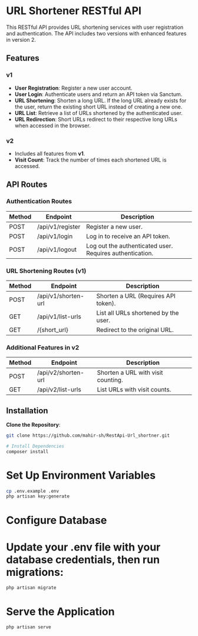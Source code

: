 # URL Shortener RESTful API

This RESTful API provides URL shortening services with user registration and authentication. The API includes two versions with enhanced features in version 2.

## Features

### v1
- **User Registration**: Register a new user account.
- **User Login**: Authenticate users and return an API token via Sanctum.
- **URL Shortening**: Shorten a long URL. If the long URL already exists for the user, return the existing short URL instead of creating a new one.
- **URL List**: Retrieve a list of URLs shortened by the authenticated user.
- **URL Redirection**: Short URLs redirect to their respective long URLs when accessed in the browser.

### v2
- Includes all features from **v1**.
- **Visit Count**: Track the number of times each shortened URL is accessed.


## API Routes

### Authentication Routes
| Method | Endpoint               | Description                                 |
| ------ | ----------------------- | ------------------------------------------- |
| POST   | /api/v1/register        | Register a new user.                        |
| POST   | /api/v1/login           | Log in to receive an API token.             |
| POST   | /api/v1/logout          | Log out the authenticated user. Requires authentication. |

### URL Shortening Routes (v1)
| Method | Endpoint               | Description                                 |
| ------ | ----------------------- | ------------------------------------------- |
| POST   | /api/v1/shorten-url     | Shorten a URL (Requires API token).         |
| GET    | /api/v1/list-urls       | List all URLs shortened by the user.        |
| GET    | /{short_url}            | Redirect to the original URL.               |

### Additional Features in v2
| Method | Endpoint               | Description                                 |
| ------ | ----------------------- | ------------------------------------------- |
| POST   | /api/v2/shorten-url     | Shorten a URL with visit counting.          |
| GET    | /api/v2/list-urls       | List URLs with visit counts.                |





## Installation

**Clone the Repository**:
   ```bash
   git clone https://github.com/mahir-sh/RestApi-Url_shortner.git

```

```bash
# Install Dependencies
composer install
```

# Set Up Environment Variables

```bash
cp .env.example .env
php artisan key:generate
```
# Configure Database
# Update your .env file with your database credentials, then run migrations:

```bash
php artisan migrate
```

# Serve the Application

```bash
php artisan serve
```
